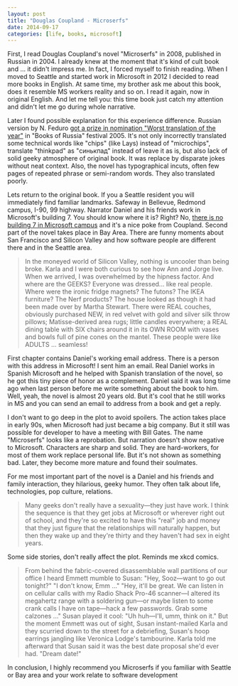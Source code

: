 ```yaml
---
layout: post
title: "Douglas Coupland - Microserfs"
date: 2014-09-17
categories: [life, books, microsoft]
---
```


First, I read Douglas Coupland's novel "Microserfs" in 2008, published in Russian in 2004. I already knew at the moment that it's kind of cult book and ... it didn't impress me. In fact, I forced myself to finish reading. When I moved to Seattle and started work in Microsoft in 2012 I decided to read more books in English. At same time, my brother ask me about this book, does it resemble MS workers reality and so on. I read it again, now in original English. And let me tell you: this time book just catch my attention and didn't let me go during whole narrative.

<!-- more -->

Later I found possible explanation for this experience difference. Russian version by N. Feduro [got a prize in nomination "Worst translation of the year"](http://www.kommersant.ru/doc/556048) in "Books of Russia" festival 2005. It's not only incorrectly translated some technical words like "chips" (like Lays) instead of "microchips", translate "thinkpad" as "синькпад" instead of leave it as is, but also lack of solid geeky atmosphere of original book. It was replace by disparate jokes without neat context. Also, the novel has typographical incuts, often few pages of repeated phrase or semi-random words. They also translated poorly.

Lets return to the original book. If you a Seattle resident you will immediately find familiar landmarks. Safeway in Bellevue, Redmond campus, I-90, 99 highway. Narrator Daniel and his friends work in Microsoft's building 7. You should know where it is? Right? No, [there is no building 7 in Microsoft campus](http://blog.jameslin.name/2007/12/28/microsofts-building-7-now-you-see-it-now-you-dont/) and it's a nice poke from Coupland. Second part of the novel takes place in Bay Area. There are funny moments about San Francisco and Silicon Valley and how software people are different there and in the Seattle area. 

> In the moneyed world of Silicon Valley, nothing is uncooler than being broke. Karla and I were both curious to see how Ann and Jorge live. When we arrived, I was overwhelmed by the hipness factor. And where are the GEEKS? Everyone was dressed... like real people. Where were the ironic fridge magnets? The futons? The IKEA furniture? The Nerf products? The house looked as though it had been made over by Martha Stewart. There were REAL couches, obviously purchased NEW, in red velvet with gold and silver silk throw pillows; Matisse-derived area rugs; little candles everywhere; a REAL dining table with SIX chairs around it in its OWN ROOM with vases and bowls full of pine cones on the mantel. These people were like ADULTS ... seamless!

First chapter contains Daniel's working email address. There is a person with this address in Microsoft! I sent him an email. Real Daniel works in Spanish Microsoft and he helped with Spanish translation of the novel, so he got this tiny piece of honor as a complement. Daniel said it was long time ago when last person before me write something about the book to him. Well, yeah, the novel is almost 20 years old. But it's cool that he still works in MS and you can send an email to address from a book and get a reply.

I don't want to go deep in the plot to avoid spoilers. The action takes place in early 90s, when Microsoft had just became a big company. But it still was possible for developer to have a meeting with Bill Gates. The name "Microserfs" looks like a reprobation. But narration doesn't show negative to Microsoft. Characters are sharp and solid. They are hard-workers, for most of them work replace personal life. But it's not shown as something bad. Later, they become more mature and found their soulmates. 

For me most important part of the novel is a Daniel and his friends and family interaction, they hilarious, geeky humor. They often talk about life, technologies, pop culture, relations. 

>Many geeks don't really have a sexuality—they just have work. I think the sequence is that they get jobs at Microsoft or wherever right out of school, and they're so excited to have this "real" job and money that they just figure that the relationships will naturally happen, but then they wake up and they're thirty and they haven't had sex in eight years.

Some side stories, don't really affect the plot. Reminds me xkcd comics.

>From behind the fabric-covered disassemblable wall partitions of our office I heard Emmett mumble to Susan: "Hey, Sooz—want to go out tonight?" "I don't know, Emm ..." "Hey, it'll be great. We can listen in on cellular calls with my Radio Shack Pro-46 scanner—I altered its megahertz range with a soldering gun—or maybe listen to some crank calls I have on tape—hack a few passwords. Grab some calzones ..." Susan played it cool: "Uh huh—I'll, umm, think on it." But the moment Emmett was out of sight, Susan instant-mailed Karla and they scurried down to the street for a debriefing, Susan's hoop earrings jangling like Veronica Lodge's tambourine. Karla told me afterward that Susan said it was the best date proposal she'd ever had. "Dream date!"

In conclusion, I highly recommend you Microserfs if you familiar with Seattle or Bay area and your work relate to software development


